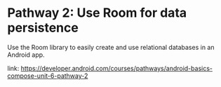 # Pathway 2: Use Room for data persistence

Use the Room library to easily create and use relational databases in an Android app.

link: https://developer.android.com/courses/pathways/android-basics-compose-unit-6-pathway-2
